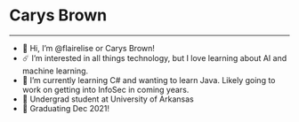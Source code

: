 # Carys Brown
-----------------------------------
- 🌸 Hi, I’m @flairelise or Carys Brown!
- ☄️ I’m interested in all things technology, but I love learning about AI and machine learning.
- 🍎 I’m currently learning C# and wanting to learn Java. Likely going to work on getting into InfoSec in coming years.
- 🐖 Undergrad student at University of Arkansas
- 📜 Graduating Dec 2021!

